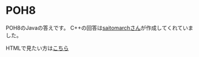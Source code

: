 # POH8
POH8のJavaの答えです。
C++の回答は[saitomarchさん](https://github.com/saitomarch/POH8)が作成してくれていました。

HTMLで見たい方は[こちら](http://aimegu.webcrow.jp/java/paiza/poh8/)
